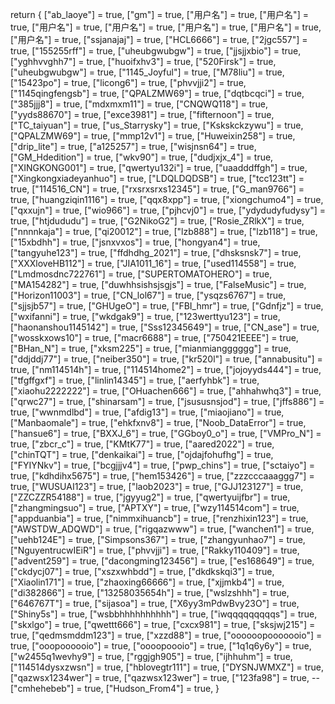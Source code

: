 return {
["ab_laoye"] = true,
["gm"] = true,
["用户名"] = true,
["用户名"] = true,
["用户名"] = true,
["用户名"] = true,
["用户名"] = true,
["用户名"] = true,
["用户名"] = true,
["ssjanajaj"] = true,
["HCL6666"] = true,
["2jgc557"] = true,
["155255rff"] = true,
["uheubgwubgw"] = true,
["jjsjjxbio"] = true,
["yghhvvghh7"] = true,
["huoifxhv3"] = true,
["520Firsk"] = true,
["uheubgwubgw"] = true,
["1145_Joyful"] = true,
["M78liu"] = true,
["15423po"] = true,
["licong6"] = true,
["phvvjji2"] = true,
["1145qingfengsb"] = true,
["QPALZMW69"] = true,
["dqtbcqci"] = true,
["385jjj8"] = true,
["mdxmxm11"] = true,
["CNQWQ118"] = true,
["yyds88670"] = true,
["exce3981"] = true,
["fifternoon"] = true,
["TC_taiyuan"] = true,
["us_Starrysky"] = true,
["Kskskckzywu"] = true,
["QPALZMW69"] = true,
["mmp12v1"] = true,
["Huweixin258"] = true,
["drip_lite"] = true,
["a125257"] = true,
["wisjnsn64"] = true,
["GM_Hdedition"] = true,
["wkv90"] = true,
["dudjxjx_4"] = true,
["XINGKONG001"] = true,
["qwertyu132i"] = true,
["uaadddffgh"] = true,
["Xingkongxiadeyanhuo"] = true,
["LDQLDQDSB"] = true,
["tcc123tt"] = true,
["114516_CN"] = true,
["rxsrxsrxs12345"] = true,
["G_man9766"] = true,
["huangziqin1116"] = true,
["qqx8xpp"] = true,
["xiongchumo4"] = true,
["qxxujn"] = true,
["wio966"] = true,
["pjhcvj0"] = true,
["ydydudyfudysy"] = true,
["htjdududu"] = true,
["G2NikoG2"] = true,
["Rosie_ZRlkX"] = true,
["nnnnkaja"] = true,
["qi20012"] = true,
["lzb888"] = true,
["lzb118"] = true,
["15xbdhh"] = true,
["jsnxvxos"] = true,
["hongyan4"] = true,
["tangyuhe123"] = true,
["ffdhdhg_2021"] = true,
["dhsksnsk7"] = true,
["XXXloveHB112"] = true,
["JIA1011_16"] = true,
["used114558"] = true,
["Lmdmosdnc722761"] = true,
["SUPERTOMATOHERO"] = true,
["MA154282"] = true,
["duwhhsishsjsgjs"] = true,
["FalseMusic"] = true,
["Horizon11003"] = true,
["CN_lol67"] = true,
["ysqzs6767"] = true,
["sjjsjb57"] = true,
["GHUgeO"] = true,
["FBI_hmr"] = true,
["Gdnfjz"] = true,
["wxifanni"] = true,
["wkdgak9"] = true,
["123werttyu123"] = true,
["haonanshou1145142"] = true,
["Sss12345649"] = true,
["CN_ase"] = true,
["wosskxows10"] = true,
["macr6688"] = true,
["750421EEEE"] = true,
["BHan_N"] = true,
["xksm225"] = true,
["mianmiangggggg"] = true,
["ddjddj77"] = true,
["neiber350"] = true,
["kr520l"] = true,
["annabusitu"] = true,
["nm114514h"] = true,
["114514home2"] = true,
["jojoyyds444"] = true,
["tfgffgxf"] = true,
["linlin14345"] = true,
["aerfyhbk"] = true,
["xiaohu2222222"] = true,
["OHuachen666"] = true,
["ahhahwhq3"] = true,
["qrwc27"] = true,
["shinarsam"] = true,
["jsususnsjod"] = true,
["jffs886"] = true,
["wwnmdlbd"] = true,
["afdig13"] = true,
["miaojiano"] = true,
["Manbaomale"] = true,
["ehkfxnv8"] = true,
["Noob_DataError"] = true,
["hansue6"] = true,
["BXXJ_6"] = true,
["GGboy0_o"] = true,
["VMPro_N"] = true,
["zbcr_c"] = true,
["KMtK77"] = true,
["aared2022"] = true,
["chinTQT"] = true,
["denkaikai"] = true,
["ojdajfohufhg"] = true,
["FYIYNkv"] = true,
["bcgjjjv4"] = true,
["pwp_chins"] = true,
["sctaiyo"] = true,
["kdhdihx5675"] = true,
["hem153426"] = true,
["zzzcccaaaggg7"] = true,
["WUSUAI123"] = true,
["laob2023"] = true,
["GJJ123127"] = true,
["ZZCZZR54188"] = true,
["jgyyug2"] = true,
["qwertyuijfbr"] = true,
["zhangmingsuo"] = true,
["APTXY"] = true,
["wzy114514com"] = true,
["appduanbia"] = true,
["nimmxihuancb"] = true,
["renzhixin123"] = true,
["AWSTDW_ADQWD"] = true,
["rigqazwww"] = true,
["wanchen1"] = true,
["uehb124E"] = true,
["Simpsons367"] = true,
["zhangyunhao7"] = true,
["NguyentrucwIEiR"] = true,
["phvvjji"] = true,
["Rakky110409"] = true,
["advent259"] = true,
["dacongming123456"] = true,
["es168649"] = true,
["ckdycj07"] = true,
["xszxwhbdd"] = true,
["dkdkskqi3"] = true,
["Xiaolin171"] = true,
["zhaoxing66666"] = true,
["xjjmkb4"] = true,
["di382866"] = true,
["13258035654h"] = true,
["wslzshhh"] = true,
["646767T"] = true,
["sijasoa"] = true,
["X6yy3mPdwBvy23O"] = true,
["Shiny5s"] = true,
["wsbbhhhhhhhhhh"] = true,
["iwqqqqqqqqqs"] = true,
["skxlgo"] = true,
["qwettt666"] = true,
["cxcx981"] = true,
["sksjwj215"] = true,
["qedmsmddm123"] = true,
["xzzd88"] = true,
["oooooopooooooio"] = true,
["ooopoooooio"] = true,
["oooopoooio"] = true,
["1q1q6y6y"] = true,
["w2455q1wevhy9"] = true,
["rggjgh905"] = true,
["ijhhuhm"] = true,
["114514dysxzwsn"] = true,
["hblovegtr111"] = true,
["DYSNJWMXZ"] = true,
["qazwsx1234wer"] = true,
["qazwsx123wer"] = true,
["123fa98"] = true,
--["cmhehebeb"] = true,
["Hudson_From4"] = true,
}
